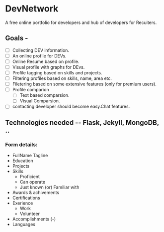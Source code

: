 # DevNetwork
  A free online portfolio for developers and hub of developers for Recuiters.
  
## Goals - 
* [ ] Collecting DEV information.   
* [ ] An online profile for DEVs.   
* [ ] Online Resume based on profile.     
* [ ] Visual profile with graphs for DEvs.     
* [ ] Profile tagging based on skills and projects.       
* [ ] FIltering profiles based on skills, name, area etc.      
* [ ] Filetering based on some extensive features (only for premium users).      
* [ ] Profile comparion       
  * [ ] Text based comparsion.     
  * [ ] Visual Comparsion.      
* [ ] contacting developer should become easy.Chat features.        

## Technologies needed -- Flask, Jekyll, MongoDB, .. 

### Form details:
+ FullName
  Tagline
+ Education
+ Projects
+ Skills   
  + Proficient   
  + Can operate    
  + Just known (or) Familiar with    
+ Awards & achivements
+ Certifications
+ Exerience
  - Work     
  - Volunteer
+ Accomplishments (*-*)
+ Languages


